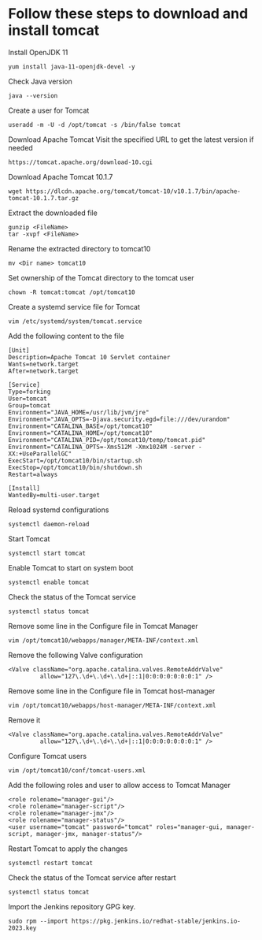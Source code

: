 # Follow these steps to download and install tomcat 

Install OpenJDK 11
```
yum install java-11-openjdk-devel -y
```

Check Java version
```
java --version
```



Create a user for Tomcat
```
useradd -m -U -d /opt/tomcat -s /bin/false tomcat
```



Download Apache Tomcat
Visit the specified URL to get the latest version if needed
```
https://tomcat.apache.org/download-10.cgi
```
Download Apache Tomcat 10.1.7
```
wget https://dlcdn.apache.org/tomcat/tomcat-10/v10.1.7/bin/apache-tomcat-10.1.7.tar.gz
```



Extract the downloaded file
```
gunzip <FileName>
tar -xvpf <FileName>
```


Rename the extracted directory to tomcat10
```
mv <Dir name> tomcat10
```


Set ownership of the Tomcat directory to the tomcat user
```
chown -R tomcat:tomcat /opt/tomcat10
```


Create a systemd service file for Tomcat
```
vim /etc/systemd/system/tomcat.service
```

Add the following content to the file
```
[Unit]
Description=Apache Tomcat 10 Servlet container
Wants=network.target
After=network.target

[Service]
Type=forking
User=tomcat
Group=tomcat
Environment="JAVA_HOME=/usr/lib/jvm/jre"
Environment="JAVA_OPTS=-Djava.security.egd=file:///dev/urandom"
Environment="CATALINA_BASE=/opt/tomcat10"
Environment="CATALINA_HOME=/opt/tomcat10"
Environment="CATALINA_PID=/opt/tomcat10/temp/tomcat.pid"
Environment="CATALINA_OPTS=-Xms512M -Xmx1024M -server -XX:+UseParallelGC"
ExecStart=/opt/tomcat10/bin/startup.sh
ExecStop=/opt/tomcat10/bin/shutdown.sh
Restart=always

[Install]
WantedBy=multi-user.target
```

Reload systemd configurations
```
systemctl daemon-reload
```

Start Tomcat
```
systemctl start tomcat
```

Enable Tomcat to start on system boot
```
systemctl enable tomcat
```


Check the status of the Tomcat service
```
systemctl status tomcat
```





Remove some line in the Configure file in Tomcat Manager
```
vim /opt/tomcat10/webapps/manager/META-INF/context.xml
```

Remove the following Valve configuration
```
<Valve className="org.apache.catalina.valves.RemoteAddrValve"
         allow="127\.\d+\.\d+\.\d+|::1|0:0:0:0:0:0:0:1" />
```

Remove some line in the Configure file in Tomcat host-manager
```
vim /opt/tomcat10/webapps/host-manager/META-INF/context.xml
```
Remove it
```
<Valve className="org.apache.catalina.valves.RemoteAddrValve"
         allow="127\.\d+\.\d+\.\d+|::1|0:0:0:0:0:0:0:1" />
```


Configure Tomcat users
```
vim /opt/tomcat10/conf/tomcat-users.xml
```

Add the following roles and user to allow access to Tomcat Manager
```
<role rolename="manager-gui"/>
<role rolename="manager-script"/>
<role rolename="manager-jmx"/>
<role rolename="manager-status"/>
<user username="tomcat" password="tomcat" roles="manager-gui, manager-script, manager-jmx, manager-status"/>
```


Restart Tomcat to apply the changes
```
systemctl restart tomcat
```



Check the status of the Tomcat service after restart
```
systemctl status tomcat
```






Import the Jenkins repository GPG key.
```
sudo rpm --import https://pkg.jenkins.io/redhat-stable/jenkins.io-2023.key
```

